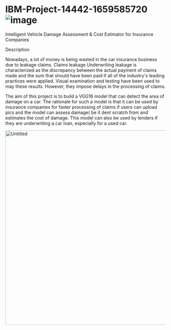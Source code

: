 # IBM-Project-14442-1659585720 ![image](https://user-images.githubusercontent.com/111693185/193081642-816f482f-745f-4447-aa8a-6fc010bf8358.png)


Intelligent Vehicle Damage Assessment &amp; Cost Estimator for Insurance Companies


Description


Nowadays, a lot of money is being wasted in the car insurance business due to leakage claims. Claims leakage Underwriting leakage is characterized as the discrepancy between the actual payment of claims made and the sum that should have been paid if all of the industry's leading practices were applied. Visual examination and testing have been used to may these results. However, they impose delays in the processing of claims.

The aim of this project is to build a VGG16 model that can detect the area of damage on a car. The rationale for such a model is that it can be used by insurance companies for faster processing of claims if users can upload pics and the model can assess damage( be it dent scratch from and estimates the cost of damage. This model can also be used by lenders if they are underwriting a car loan, especially for a used car.

<img width="612" alt="Untitled" src="https://user-images.githubusercontent.com/111693185/192304884-29067492-cd8a-4721-aaee-e61ae2961aba.png">



<link rel="stylesheet" href="https://github.com/IBM-EPBL/IBM-Project-14442-1659585720/tree/main/Assignments">
  
